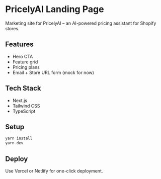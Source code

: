 # PricelyAI Landing Page

Marketing site for PricelyAI – an AI-powered pricing assistant for Shopify stores.

## Features
- Hero CTA
- Feature grid
- Pricing plans
- Email + Store URL form (mock for now)

## Tech Stack
- Next.js
- Tailwind CSS
- TypeScript

## Setup
```bash
yarn install
yarn dev
```

## Deploy
Use Vercel or Netlify for one-click deployment.
